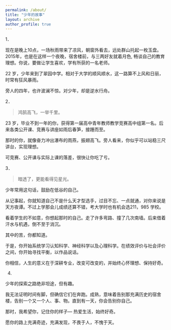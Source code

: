 ```yaml
---
permalink: /about/
title: "少年的故事"
layout: archive
author_profile: true
---
```




1．


现在是晚上10点，一场秋雨带来了凉风，朝窗外看去，远处群山托起一枚玉盘。2015年，也是在这样一个夜晚，宿舍楼前，与三两好友就着月色, 畅谈自己的教育理想。你说，要做让学生喜欢，学有所获的一名老师。

22 岁，少年来到了翠园中学。相对于大学的顺风顺水，这一路算不上风和日丽，时常有狂风暴雨。

旁人的四年，也许波澜不惊。对少年，却是逆水行舟。

2． 

> 鸿鹄高飞，一举千里。

23 岁，毕业不到一年的你，获得第一届高中青年教师教学竞赛高中组第一名。后来各类公开课、竞赛与讲座如雨后春笋，接踵而至。

那时的你，就像奋力冲出瀑布的雨燕，振翅高飞。旁人看来，你似乎可以站稳三尺讲台，实现理想。

可竞赛、公开课与实际上课的落差，很快让你吃了亏。


3．

> 暗透了，更能看得见星光。

少年常用这句话，鼓励在低谷的自己。

从记事起，你就知道自己不是什么天才型选手，过目不忘、一点就通，对你来说是天方夜谭。不过上学那会儿成绩还算不错，考大学时也有机会选211，985 学校。

看着学生的不如意，你想起那时的自己。走了许多弯路、撞了几次南墙。后来借着汗水与机遇，倒不至于消沉。

其中的苦，你都知道。

于是，你开始系统学习认知科学、神经科学以及心理科学。在绩效评价与社会评价之间，你开始寻找平衡，以作品说话。

你相信，人生的意义在于深耕专业，改变可改变的，并始终心怀理想、保持好奇。

4.

少年的探索之路绝非坦途，但有趣。

我无法证明时间有脚，但确信它们在奔跑。成熟，意味着告别那充满历史的宿舍楼，告别一个又一个人、事、物。直到有一天，你会告别你自己。

那时，我希望你，记住你的样子— 热爱生活，始终好奇。

愿你的路上充满奇迹，充满发现，不畏于人，不愧于天。





